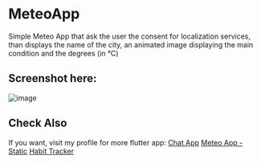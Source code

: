 # MeteoApp
Simple Meteo App that ask the user the consent for localization services, than displays the name of the city, an animated image displaying the main condition and the degrees (in °C)


## Screenshot here: 
![image](https://github.com/user-attachments/assets/ceae373c-2ed7-421d-a05c-07e4385ecf01)


## Check Also
If you want, visit my profile for more flutter app:
[Chat App](https://github.com/PaulXV/ChatApp_Flutter)
[Meteo App - Static](https://github.com/PaulXV/MeteoApp_Flutter)
[Habit Tracker](https://github.com/PaulXV/HabitTracker_Flutter)
